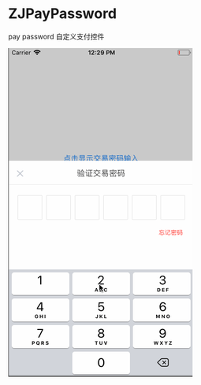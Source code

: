# ZJPayPassword
pay password 自定义支付控件

![image](https://github.com/MaricleZhang/ZJPayPassword/blob/master/password.gif)   
